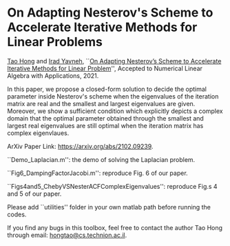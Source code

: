 # On Adapting Nesterov's Scheme to Accelerate Iterative Methods for Linear Problems

[Tao Hong](https://hongtao.cswp.cs.technion.ac.il) and [Irad Yavneh](https://irad.cs.technion.ac.il), ``[On Adapting Nesterov’s Scheme to Accelerate Iterative Methods for Linear Problem](https://onlinelibrary.wiley.com/doi/full/10.1002/nla.2417)'', Accepted to Numerical Linear Algebra with Applications, 2021.

In this paper, we propose a closed-form solution to decide the optimal parameter inside Nesterov's scheme when the eigenvalues of the iteration matrix are real and the smallest and largest eigenvalues are given. Moreover, we show a sufficient condition which explicitly depicts a complex domain that the optimal parameter obtained through the smallest and largest real eigenvalues are still optimal when the iteration matrix has complex eigenvlaues. 

ArXiv Paper Link: https://arxiv.org/abs/2102.09239.

``Demo_Laplacian.m'': the demo of solving the Laplacian problem.

``Fig6_DampingFactorJacobi.m'': reproduce Fig. 6 of our paper.

``Figs4and5_ChebyVSNesterACFComplexEigenvalues'': reproduce Fig.s 4 and 5 of our paper.

Please add ``utilities'' folder in your own matlab path before running the codes. 

If you find any bugs in this toolbox, feel free to contact the author Tao Hong through email: hongtao@cs.technion.ac.il.   
